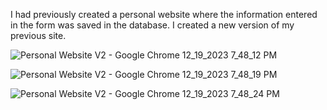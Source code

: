 I had previously created a personal website where the information entered in the form was saved in the database. I created a new version of my previous site.

![Personal Website V2 - Google Chrome 12_19_2023 7_48_12 PM](https://github.com/BerkayOzkan33/Personal-Website-V2---MySQL-Database/assets/131293771/b13742f4-aeec-4c12-9ce2-08904edea606)

![Personal Website V2 - Google Chrome 12_19_2023 7_48_19 PM](https://github.com/BerkayOzkan33/Personal-Website-V2---MySQL-Database/assets/131293771/d0c1cdba-e0cb-46bf-9d74-d6bc1d0210fb)

![Personal Website V2 - Google Chrome 12_19_2023 7_48_24 PM](https://github.com/BerkayOzkan33/Personal-Website-V2---MySQL-Database/assets/131293771/809cb98a-b4d8-4233-afc4-d911ea6fbc94)
